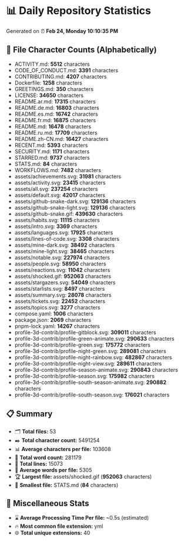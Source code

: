 # 📊 Daily Repository Statistics
Generated on ⏰ **Feb 24, Monday 10:10:35 PM**

## 📂 File Character Counts (Alphabetically)
- ACTIVITY.md: **5512** characters
- CODE_OF_CONDUCT.md: **3391** characters
- CONTRIBUTING.md: **4207** characters
- Dockerfile: **1258** characters
- GREETINGS.md: **350** characters
- LICENSE: **34650** characters
- README.ar.md: **17315** characters
- README.de.md: **16803** characters
- README.es.md: **16742** characters
- README.fr.md: **16875** characters
- README.md: **16478** characters
- README.ru.md: **17709** characters
- README.zh-CN.md: **16427** characters
- RECENT.md: **5393** characters
- SECURITY.md: **1171** characters
- STARRED.md: **9737** characters
- STATS.md: **84** characters
- WORKFLOWS.md: **7482** characters
- assets/achievements.svg: **31981** characters
- assets/activity.svg: **23415** characters
- assets/all.svg: **237254** characters
- assets/default.svg: **42017** characters
- assets/github-snake-dark.svg: **129136** characters
- assets/github-snake-light.svg: **129136** characters
- assets/github-snake.gif: **439630** characters
- assets/habits.svg: **11115** characters
- assets/intro.svg: **3369** characters
- assets/languages.svg: **17925** characters
- assets/lines-of-code.svg: **3308** characters
- assets/mine-dark.svg: **38492** characters
- assets/mine-light.svg: **38465** characters
- assets/notable.svg: **227974** characters
- assets/people.svg: **58950** characters
- assets/reactions.svg: **11042** characters
- assets/shocked.gif: **952063** characters
- assets/stargazers.svg: **54049** characters
- assets/starlists.svg: **8497** characters
- assets/summary.svg: **28078** characters
- assets/tickets.svg: **22452** characters
- assets/topics.svg: **3277** characters
- compose.yaml: **1006** characters
- package.json: **2069** characters
- pnpm-lock.yaml: **14267** characters
- profile-3d-contrib/profile-gitblock.svg: **309011** characters
- profile-3d-contrib/profile-green-animate.svg: **290633** characters
- profile-3d-contrib/profile-green.svg: **175772** characters
- profile-3d-contrib/profile-night-green.svg: **289081** characters
- profile-3d-contrib/profile-night-rainbow.svg: **482867** characters
- profile-3d-contrib/profile-night-view.svg: **289611** characters
- profile-3d-contrib/profile-season-animate.svg: **290843** characters
- profile-3d-contrib/profile-season.svg: **175982** characters
- profile-3d-contrib/profile-south-season-animate.svg: **290882** characters
- profile-3d-contrib/profile-south-season.svg: **176021** characters

## 📋 Summary
- 🗂️ **Total files:** 53
- ✒️ **Total character count:** 5491254
- 📊 **Average characters per file:** 103608
- 📝 **Total word count:** 281179
- 🧾 **Total lines:** 15073
- 📐 **Average words per file:** 5305
- 🏆 **Largest file:** assets/shocked.gif (**952063** characters)
- 🥉 **Smallest file:** STATS.md (**84** characters)

## 🌟 Miscellaneous Stats
- ⌛ **Average Processing Time Per file:** ~0.5s (estimated)
- 🔥 **Most common file extension:** yml
- 🌐 **Total unique extensions:** 40

